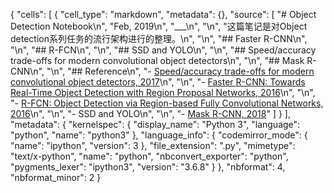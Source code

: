 {
 "cells": [
  {
   "cell_type": "markdown",
   "metadata": {},
   "source": [
    "# Object Detection Notebook\n",
    "Feb, 2019\n",
    "___\n",
    "\n",
    "这篇笔记是对Object detection系列任务的流行架构进行的整理。\n",
    "\n",
    "## Faster R-CNN\n",
    "\n",
    "## R-FCN\n",
    "\n",
    "## SSD and YOLO\n",
    "\n",
    "## Speed/accuracy trade-offs for modern convolutional object detectors\n",
    "\n",
    "## Mask R-CNN\n",
    "\n",
    "## Reference\n",
    "- [Speed/accuracy trade-offs for modern convolutional object detectors, 2017](https://arxiv.org/abs/1611.10012v3)\n",
    "\n",
    "- [Faster R-CNN: Towards Real-Time Object Detection with Region Proposal Networks, 2016](https://arxiv.org/abs/1506.01497v3)\n",
    "\n",
    "- [R-FCN: Object Detection via Region-based Fully Convolutional Networks, 2016](https://arxiv.org/abs/1605.06409v2)\n",
    "\n",
    "- SSD and YOLO\n",
    "\n",
    "- [Mask R-CNN, 2018](https://arxiv.org/abs/1703.06870v3)"
   ]
  }
 ],
 "metadata": {
  "kernelspec": {
   "display_name": "Python 3",
   "language": "python",
   "name": "python3"
  },
  "language_info": {
   "codemirror_mode": {
    "name": "ipython",
    "version": 3
   },
   "file_extension": ".py",
   "mimetype": "text/x-python",
   "name": "python",
   "nbconvert_exporter": "python",
   "pygments_lexer": "ipython3",
   "version": "3.6.8"
  }
 },
 "nbformat": 4,
 "nbformat_minor": 2
}
